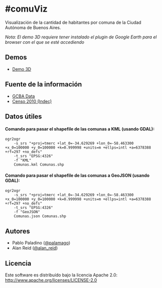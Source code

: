 #comuViz
===========
Visualización de la cantidad de habitantes por comuna de la Ciudad Autónoma de Buenos Aires. 

*Nota: El demo 3D requiere tener instalado el plugin de Google Earth para el browser con el que se esté accediendo*

## Demos
* [Demo 3D](http://alanreid.com.ar/comuViz/3d/index.html) 

## Fuente de la información
* [GCBA Data](http://data.buenosaires.gob.ar/dataset/mapa-comunas) 
* [Censo 2010 (Indec)](http://www.censo2010.indec.gov.ar/resultadosdefinitivos.asp)


## Datos útiles

#### Comando para pasar el shapefile de las comunas a KML (usando GDAL):
```
ogr2ogr 
	-s_srs "+proj=tmerc +lat_0=-34.629269 +lon_0=-58.463300 +x_0=100000 +y_0=100000 +k=0.999998 +units=m +ellps=intl +a=6378388 +rf=297 +no_defs" 
	-t_srs "EPSG:4326" 
	-f "KML" 
	Comunas.kml Comunas.shp
```


#### Comando para pasar el shapefile de las comunas a GeoJSON (usando GDAL):
```
ogr2ogr 
	-s_srs "+proj=tmerc +lat_0=-34.629269 +lon_0=-58.463300 +x_0=100000 +y_0=100000 +k=0.999998 +units=m +ellps=intl +a=6378388 +rf=297 +no_defs" 
	-t_srs "EPSG:4326" 
	-f "GeoJSON" 
	Comunas.json Comunas.shp
```

## Autores
* Pablo Paladino ([@palamago](http://twitter.com/palamago))
* Alan Reid ([@alan_reid](http://twitter.com/alan_reid))

## Licencia
Este software es distribuído bajo la licencia Apache 2.0: http://www.apache.org/licenses/LICENSE-2.0

